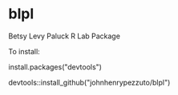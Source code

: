 # blpl
Betsy Levy Paluck R Lab Package


To install:

install.packages("devtools")

devtools::install_github("johnhenrypezzuto/blpl")
